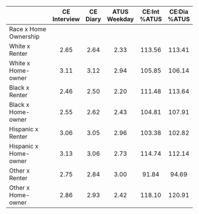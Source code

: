 
|                      | CE<br>Interview |  CE<br>Diary | ATUS<br>Weekday | CE:Int<br>%ATUS | CE:Dia<br>%ATUS |
| -------------------- | :----------: | :----------: | :----------: | :----------: | :----------: |
| Race x Home Ownership |              |              |              |              |              |
| White x Renter       |         2.65 |         2.64 |         2.33 |       113.56 |       113.41 |
| White x Home-owner   |         3.11 |         3.12 |         2.94 |       105.85 |       106.14 |
| Black x Renter       |         2.46 |         2.50 |         2.20 |       111.48 |       113.64 |
| Black x Home-owner   |         2.55 |         2.62 |         2.43 |       104.81 |       107.91 |
| Hispanic x Renter    |         3.06 |         3.05 |         2.96 |       103.38 |       102.82 |
| Hispanic x Home-owner |         3.13 |         3.06 |         2.73 |       114.74 |       112.14 |
| Other x Renter       |         2.75 |         2.84 |         3.00 |        91.84 |        94.69 |
| Other x Home-owner   |         2.86 |         2.93 |         2.42 |       118.10 |       120.91 |

